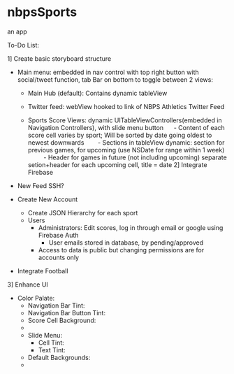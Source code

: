 # nbpsSports
an app

To-Do List:



1] Create basic storyboard structure
  - Main menu: embedded in nav control with top right button with social/tweet function, tab Bar on bottom to toggle between 2 views:
    - Main Hub (default): Contains dynamic tableView 
    - Twitter feed: webView hooked to link of NBPS Athletics Twitter Feed
    
  
    - Sports Score Views: dynamic UITableViewControllers(embedded in Navigation Controllers), with slide menu button
      - Content of each score cell varies by sport; Will be sorted by date going oldest to newest downwards
        - Sections in tableView dynamic: section for previous games, for upcoming (use NSDate for range within 1 week) 
          - Header for games in future (not including upcoming) separate setion+header for each upcoming cell, title = date
2] Integrate Firebase
  - New Feed SSH?
  - Create New Account
    - Create JSON Hierarchy for each sport
    - Users
      - Administrators: Edit scores, log in through email or google using Firebase Auth
        - User emails stored in database, by pending/approved
      - Access to data is public but changing permissions are for accounts only
      
  - Integrate Football
  


3] Enhance UI
  - Color Palate:
    - Navigation Bar Tint: 
    - Navigation Bar Button Tint:
    - Score Cell Background:
    - 
    - Slide Menu:
      - Cell Tint:
      - Text Tint:
    - Default Backgrounds:
    - 
  
